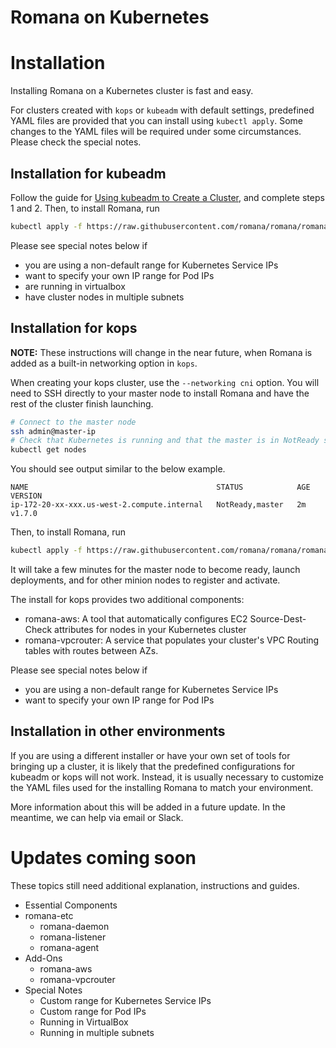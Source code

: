 # Romana on Kubernetes

# Installation

Installing Romana on a Kubernetes cluster is fast and easy.

For clusters created with `kops` or `kubeadm` with default settings, predefined YAML files are provided that you can install using `kubectl apply`.
Some changes to the YAML files will be required under some circumstances. Please check the special notes.

## Installation for kubeadm

Follow the guide for [Using kubeadm to Create a Cluster](https://kubernetes.io/docs/setup/independent/create-cluster-kubeadm/#instructions), and complete steps 1 and 2.
Then, to install Romana, run
```bash
kubectl apply -f https://raw.githubusercontent.com/romana/romana/romana-2.0/docs/kubernetes/romana-kubeadm.yml
```

Please see special notes below if
- you are using a non-default range for Kubernetes Service IPs
- want to specify your own IP range for Pod IPs
- are running in virtualbox
- have cluster nodes in multiple subnets

## Installation for kops

**NOTE:** These instructions will change in the near future, when Romana is added as a built-in networking option in `kops`.

When creating your kops cluster, use the `--networking cni` option.
You will need to SSH directly to your master node to install Romana and have the rest of the cluster finish launching.

```bash
# Connect to the master node
ssh admin@master-ip
# Check that Kubernetes is running and that the master is in NotReady state
kubectl get nodes
```

You should see output similar to the below example.
```
NAME                                          STATUS            AGE       VERSION
ip-172-20-xx-xxx.us-west-2.compute.internal   NotReady,master   2m        v1.7.0
```

Then, to install Romana, run
```bash
kubectl apply -f https://raw.githubusercontent.com/romana/romana/romana-2.0/docs/kubernetes/romana-kops.yml
```

It will take a few minutes for the master node to become ready, launch deployments, and for other minion nodes to register and activate.

The install for kops provides two additional components:
- romana-aws: A tool that automatically configures EC2 Source-Dest-Check attributes for nodes in your Kubernetes cluster
- romana-vpcrouter: A service that populates your cluster's VPC Routing tables with routes between AZs.

Please see special notes below if
- you are using a non-default range for Kubernetes Service IPs
- want to specify your own IP range for Pod IPs 

## Installation in other environments

If you are using a different installer or have your own set of tools for bringing up a cluster, it is likely that the predefined configurations for kubeadm or kops will not work.
Instead, it is usually necessary to customize the YAML files used for the installing Romana to match your environment.

More information about this will be added in a future update. In the meantime, we can help via email or Slack.

# Updates coming soon

These topics still need additional explanation, instructions and guides.

- Essential Components
- romana-etc
  - romana-daemon
  - romana-listener
  - romana-agent
- Add-Ons
  - romana-aws
  - romana-vpcrouter
- Special Notes
  - Custom range for Kubernetes Service IPs
  - Custom range for Pod IPs
  - Running in VirtualBox
  - Running in multiple subnets
